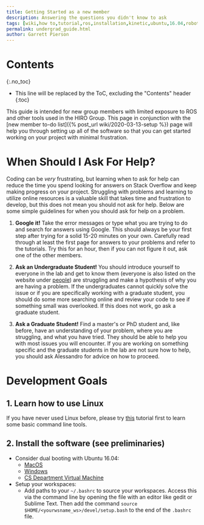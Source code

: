 ```yaml
---
title: Getting Started as a new member
description: Answering the questions you didn't know to ask
tags: [wiki,how to,tutorial,ros,installation,kinetic,ubuntu,16.04,robotics,Sawyer,simulator]
permalink: undergrad_guide.html
author: Garrett Pierson
---
```


# Contents
{:.no_toc}

* This line will be replaced by the ToC, excluding the "Contents" header
{:toc}

This guide is intended for new group members with limited exposure to
ROS and other tools used in the HIRO Group. This page in conjunction with the
[new member to-do list]({% post_url wiki/2020-03-13-setup %}) page will help you through setting up all of the software
so that you can get started working on your project with minimal frustration.

# When Should I Ask For Help?

Coding can be *very* frustrating, but learning when to ask for help can reduce
the time you spend looking for answers on Stack Overflow and keep making
progress on your project. Struggling with problems and learning to utilize
online resources is a valuable skill that takes time and frustration to develop,
but this does not mean you should not ask for help. Below are some simple
guidelines for when you should ask for help on a problem.

  1. **Google it!**
  Take the error messages or type what you are trying to do and search for answers
  using Google. This should always be your first step after trying for a solid
  15-20 minutes on your own. Carefully read through at least the first page for
  answers to your problems and refer to the tutorials. Try this for an hour, then
  if you can not figure it out, ask one of the other members.

  2. **Ask an Undergraduate Student!**
  You should introduce yourself to everyone in the lab and get to know them
  (everyone is also listed on the website under [people](https://hiro-group.ronc.one/people.html)) are struggling and make a
  hypothesis of why you are having a problem. If the undergraduates cannot
  quickly solve the issue or if you are specifically working with a graduate student,
  you should do some more searching online and review your code to see if something
  small was overlooked. If this does not work, go ask a graduate student.

  3. **Ask a Graduate Student!**
  Find a master's or PhD student and, like before, have an understanding
  of your problem, where you are struggling, and what you have tried. They should
  be able to help you with most issues you will encounter. If you are working on
  something specific and the graduate students in the lab are not sure how to
  help, you should ask Alessandro for advice on how to proceed.

# Development Goals

## 1. Learn how to use Linux

If you have never used Linux before, please try
[this](http://www.ee.surrey.ac.uk/Teaching/Unix/http://www.ee.surrey.ac.uk/Teaching/Unix/)
tutorial first to learn some basic command line tools.

## 2. Install the software (see preliminaries)

  * Consider dual booting with Ubuntu 16.04:
    * [MacOS](https://www.lifewire.com/dual-boot-linux-and-mac-os-4125733)
    * [Windows](https://www.tecmint.com/install-ubuntu-alongside-with-windows-dual-boot/)
    * [CS Department Virtual Machine](https://foundation.cs.colorado.edu/vm/)
  * Setup your workspaces:
    * Add paths to your `~/.bashrc` to source your workspaces. Access this via the
      command line by opening the file with an editor like gedit or Sublime Text.
      Then add the command `source $HOME/<yourwsname_ws>/devel/setup.bash` to the
      end of the `.bashrc` file.

